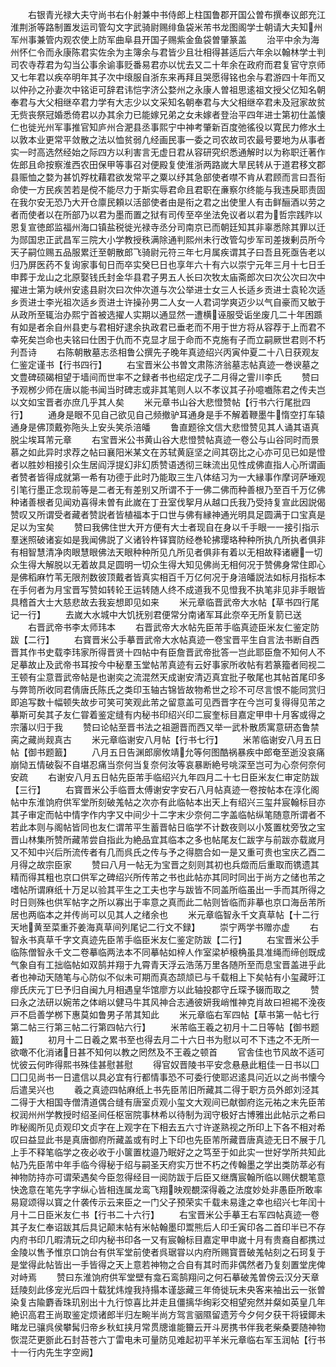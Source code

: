 <!-- { "loadSidebar": true } -->

　　右银青光禄大夫守尚书右仆射兼中书侍郎上柱国鲁郡开国公曽布撰奉议郎充江淮荆浙等路制置发运司管勾文字武骑尉赐绯鱼袋米芾书龙图阁学士朝请大夫知州军州事兼管内观农使上防军曲阜县开国子赐紫金鱼袋曽肇篆盖
　　治平中余为海州怀仁令而永康陈君实佐余为主簿余与君皆少且壮相得甚适后六年余以翰林学士判司农寺荐君为勾当公事余谕事贬番易君亦以忧去又二十年余在政府而君复官守京师又七年君以疾卒明年其子次中缞服自浙东来再拜且哭愿得铭也余与君游四十年而又以仲孙之孙妻次中铭讵可辞君讳恺字济公婺州之永康人曽祖思逺祖文授父亿知名朝奉君与大父相继卒君力学有大志少以文采知名朝奉君与大父相继卒君未及冠家故贫无赀丧祭冠婚悉倚君以办其余力已能嫁兄弟之女未嫁者登治平四年进士第初仕盖懐仁也徙光州军事推官知庐州合淝县丞事熙宁中神考肇新百度弛徭役以寛民力修水土以敦本业更常平敛散之法以恤贫弱凢经画民事一委之司农故司农最号要地为从事者实一时高选然经始之际四方以利害言无虚日君从容研究织悉通解时以为称职迁著作佐郎且命按察淮西农田保甲等事召对便殿复使淮浙两路嵗大旱民转从于道君移文郡县赈恤之婺为甚饥殍枕藉君欲发常平之粟以纾其急部使者噤不肯从君顾而言曰吾衔命使一方民疾苦若是傥不能尽力于斯实辱君命且君职在亷察尔终能与我违戾耶责固在我尔安无恐乃大开仓廪民頼以活部使者由是衔之君之出使里人有击鲜酾酒以劳之者而使者以在所部乃以君为墨而置之狱有司传至卒坐法免议者以君为哲宗践阼以恩复宣徳郎监福州海口镇盐税徙光禄寺丞分司南京已而朝廷知其非辜悉除其罪以迁为郧国忠正武昌军三院大小学教授秩满除通判熙州未行改管勾步军司差拨剰员所今天子嗣位赐五品服累迁至朝散郎飞骑尉元符三年七月属疾谓其子曰吾且死亟告老以归乃屏医药不复询家事旬日而卒实癸巳日也享年六十有六以崇宁元年三月十七日壬申葬于龙山之北原娶钱氏封金华县君子男五人长曰次牧太庙斋郎次曰次公次曰次中擢进士第为峡州安逺县尉次曰次仲次道与次公举进士女三人长适乡贡进士袁轮次适乡贡进士李光祖次适乡贡进士许操孙男二人女一人君词学爽迈少以气自豪而又敏于从政所至辄治办熙宁首被选擢人实期以通显然一遭横诬服受诟坐废几二十年困踬有如是者余自州县吏与君相好逮余执政君已垂老而不用于世方将从容荐于上而君不幸死矣岂命也夫铭曰仕困于仇而不克显才屈于命而不克施有子而立嗣厥世君则不朽刋吾诗
　　右陈朝散墓志丞相鲁公撰先子晚年真迹绍兴丙寅仲夏二十八日获观友仁鉴定谨书【行书四行】
　　右宝晋米公书曽文肃陈济翁墓志帖真迹一巻谀墓之文豊碑硕碣相望于墙间而世率不之録者书也绍定戊子二月得之霅川李氏
　　赞曰予观桞少师在唐以能书闻当时碑志或非其笔则人以不孝议其子孙噫嚱陈君之传夫岂以文如宝晋者亦庶几乎其人矣
　　米元章书山谷大悲憕赞帖【行书六行尾批四行】
　　通身是眼不见自己欲见自己频撤驴耳通身是手不解着鞭墨牛惰空打车辕通身是佛顶戴弥陁头上安头笑杀涪皤
　　鲁直题徐文信大悲憕赞见其人诵其语真脱尘埃耳芾元章
　　右宝晋米公书黄山谷大悲憕赞帖真迹一卷公与山谷同时而景慕之如此异时求荐之帖曰襄阳米某文在苏轼黄庭坚之间其窃比之心亦可见已如是憕者以胜妙相接引众生居阎浮提幻非幻质赞语透彻三昧流出见性成佛直指人心所谓画者赞者皆得成就第一希有功德于此时乃能取三生八体结习为一大縁事作摩诃萨埵观引笔行墨正念现前等是二者无有差别又所谓不于一佛二佛而种善根乃至百千万亿佛种诸善根者见闻劝喜得未曽有此嵗在丁丑室伐挐月从越口氏我乃受持复宣此因説偈赞叹又所谓受者藏者赞説者皆植福本于口世与佛有縁神通光明具足圆满于口宝真是足以为宝矣
　　赞曰我佛住世大开方便有大士者现自在身以千手眼一一接引指示羣迷照破诸妄如是我闻佛説了义诸铃杵铎寳防经巻轮拂璎珞种种所执凢所执者俱非有相智慧清净肉眼慧眼佛法天眼种种所见凢所见者俱非有着以无相故释诸纒一切众生得大解脱以无着故具足圆明一切众生得大知见佛尚无相何况于赞佛身常住即心是佛稻麻竹苇无限剂数彼顶戴者皆真实相百千万亿何况于身涪皤説法如标月指标本在手何者为月宝晋写赞如转轮王运转随人终不成道我不见憕我不执笔非见非手眼皆具稽首大士大慈悲故去我妄想即见如来
　　米元章临晋武帝大水帖【草书四行尾记一行】
　　去嵗大水城中大饥抚别君便常分南诸军耳此奈卒无所复箭已送
　　右晋武帝书李太师玮本
　　右晋武帝大水帖先臣芾手临真迹臣米友仁鉴定防跋【二行】
　　右寳晋米公手摹晋武帝大水帖真迹一卷宝晋平生自言法书断自西晋其作书史载李玮家所得晋贤十四帖中有臣詹晋武帝批答一岂此耶臣詹不知何人不足摹故止及武帝书耳按今中秘羣玉堂帖芾真迹有云好事家所收帖有若篆籀者囘视二王顿有尘意晋武帝帖是也谢奕之流混然天成谢安清迈真宜批子敬尾也其帖首尾印多与弊笥所收同君倩唐氏陈氏之类印玉轴古锦皆故物希世之珍不可尽言恨不能同赏归即追写数十幅顿失故步可笑可笑观此芾之留意盖可见西晋字在今岂可复得得见芾之摹斯可矣其子友仁甞着鉴定缝有内秘书印绍兴印二宸奎标目嘉定甲申十月客或得之宗藩以归于我
　　赞曰论帖至晋书法之祖遡晋而西又举一武朴散质寓意研态鲁禁脔之藏尚觌真古
　　米元章临谢安八月帖【行书七行】
　　米芾临谢安八月五日帖【御书题籖】
　　八月五日告渊郎廓攸靖允等何图酷祸暴疾中郎奄至逝没哀痛崩恸五情破裂不自堪忍痛当奈何当复奈何汝等哀暴断絶号咷深至岂可为心奈何奈何安疏
　　右谢安八月五日帖先臣芾手临绍兴九年四月二十七日臣米友仁审定防跋【三行】
　　右寳晋米公手临晋太傅谢安字安石八月帖真迹一卷按帖本在淳化阁帖中东淮饷府供军堂所刻破羗帖之次亦有此临帖本出天上有绍兴三玺幷宸翰标目亦其子审定而帖中情字作内字又中间少十二字末少奈何二字盖临帖纵笔随意所谓者不若此本则与阁帖皆同也友仁谓芾平生蓄晋帖日临学不计数夜则以小笈置枕旁攷之宝晋山林集所赞所藏芾尝自指此为絶品宜其临本之多也帖尾友仁跋字与前跋亦载嵗月又不知中兴后所流传者有几而呉氏之传与予之得脗合如一是又重可贵也宝庆乙酉二月得之故宗臣家
　　赞曰八月一帖无为宝晋之刻则其初也兵燬而后重取而镌遗其精而得其粗也京口供军之碑绍兴所传芾之书也此帖亦其同时同出于尚方之储也芾之嗜帖所谓麻纸十万足以验其平生之工夫也字与跋皆不同盖所临虽出一手而其所得之时日则殊也供军帖字之所以寡出于率意之真而此二帖则皆临而非摹也京口海岳芾所居也两临本之并传尚可以见其人之绪余也
　　米元章临智永千文真草帖【十二行天地黄至菜重芥姜海真草间列尾记二行文不録】
　　崇宁两学书赠亦虚
　　右智永书真草千字文真迹先臣芾手临臣米友仁鉴定防跋【二行】
　　右宝晋米公手临陈僧智永千文二卷摹临两法本不同摹帖如梓人作室梁栌榱桷虽具准绳而缔创既成气象自有工拙临帖如双鹄并翔于九霄青天浮云浩荡万里各随所至而息宝晋盖进乎此者也神动天随笔与心防似不似未可期而真态颉颃已与千载相上下矣帖有小玺藏旴江瘳氏庆元丁巳予归自闽九月相遇皇华馆廖方以此轴投郡守丘琛予辍而取之
　　赞曰永之法研以婉芾之体峭以健马牛其风神合志通彼妍我峭惟神克肖故曰袒裼不浼夜戸不启善学桞下惠莫如鲁男子芾其知此
　　米元章临右军四帖【草书第一帖七行第二帖三行第三帖二行第四帖六行】
　　米芾临王羲之初月十二日等帖【御书题籖】
　　初月十二日羲之累书至也得去月二十六日书为慰以可不下违之不无所一欲噉不化消诸日甚不知何以教之罔然及不王羲之顿首
　　官舎佳也节风故不适可忧彼云何昨得熙书殊佳甚慰甚慰
　　得官奴晋陵书平安念悬悬此粗佳一日书以囗囗囗见尚书一日遣信以具必宜有行都情事恐不可委行使耶迟逺具问近以之尚书懐今后遣吴兴也
　　羲之真迹四帖麻纸上书先臣芾旧所藏其二得于职方员外郎刘泾其二得于大相国寺僧清道偶合缝有唐室贞观小玺文大观间已献御府迄元祐之末先臣芾权润州州学教授时绍圣间任枢宻院事林希以待制为润守极好古博雅出此帖示之希曰昨秘阁所见贞观印文贞字在上观字在下相去五六寸许遂熟视之所印上下各不相对希叹曰益显此书是真唐御府所藏盖或有时上下印也先臣芾所藏晋唐真迹无日不展于几上手不释笔临学之夜必收于小箧置枕邉乃眠好之之笃至于如此实一世好学所共知此帖乃先臣芾中年手临今得秘于绍与嗣圣天府实万世不朽之传翰墨之学出类防萃必有神物防持亦可谓荣遇矣今臣忽得经目一阅防跋于后臣又继膺宸翰所临以赐伏覩笔意快逸意在笔先字字纵心皆相连属龙鸾飞翔映观覩深得羲之法度妙处非愚臣所敢率易窥颂得以寳之什袭传示云来臣之一门父子预荣实千载未易逢之幸也绍兴七年闰十月十二日臣米友仁书【行书二十六行】
　　右宝晋米公手摹王右军四帖真迹一卷其子友仁奉诏跋其后具记颠末帖有米帖翰墨印鬻熊后人印壬寅印各二首印半已不存内府书印几暇清玩之印内秘书印各一又有宸翰标目嘉定甲申嵗十月有贵裔自都携过金陵以售予惟京口饷台有供军堂前使者呉琚甞以内府所赐寳晋破羗帖刻之石珂复于是堂得此帖皆出一手皆得之天上意若神物之合自有其时而非偶然者乃复刻置堂庑俾对峙焉
　　赞曰东淮饷府供军堂壁有龛石鸾鹄翔问之何石摹破羗曽傍云汉分天章廷陵刻此侈宠光后四十载犹炜煌我持搨本谨毖藏三年倚徙玩未央客来袖出云一张曽染复古隃麝香珠玑别出十九行惊喜比并走且僵摛华绚彩交相望宛然并粲如英皇几年絶识高君王尚取鉴定烦诸郎半归左畹半尚方驾言骃隰留遗芳今夕何夕获干将镆鎁未睹龙已骧呉侯攀髯归帝乡秋虹挟月常贯牕谁能籋云开斗房携书伴我老柴桑要随神物恢混茫更斵此石封苔苍六丁雷电未可量防见难起初平羊米元章临右军玉润帖【行书十一行内先生字空阙】
